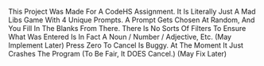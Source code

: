 This Project Was Made For A CodeHS Assignment.
It Is Literally Just A Mad Libs Game With 4 Unique Prompts.
A Prompt Gets Chosen At Random, And You Fill In The Blanks From There.
There Is No Sorts Of Filters To Ensure What Was Entered Is In Fact A Noun / Number / Adjective, Etc. (May Implement Later) 
Press Zero To Cancel Is Buggy. At The Moment It Just Crashes The Program (To Be Fair, It DOES Cancel.) (May Fix Later)
